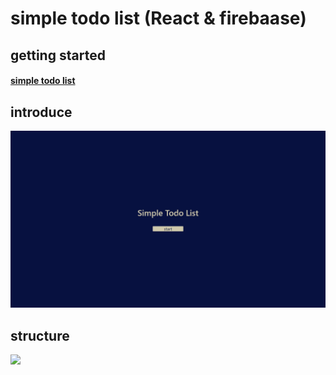 # simple todo list (React & firebaase)
## getting started
#### [simple todo list](https://test-36fea.firebaseapp.com)

## introduce
![](https://github.com/henry5720/todo-list/blob/develop/src/imgs/introduce.gif)

## structure
![](https://i.imgur.com/v7rFVLl.png)

